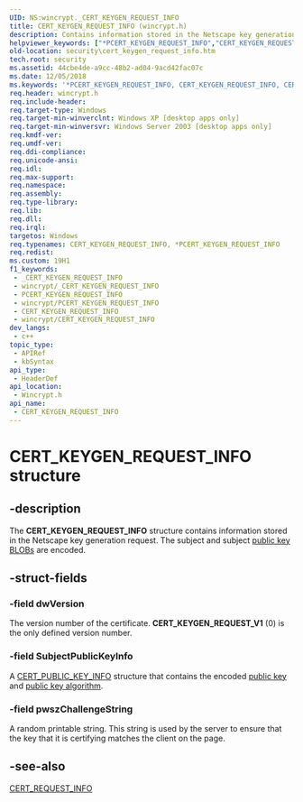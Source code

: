 ```yaml
---
UID: NS:wincrypt._CERT_KEYGEN_REQUEST_INFO
title: CERT_KEYGEN_REQUEST_INFO (wincrypt.h)
description: Contains information stored in the Netscape key generation request. The subject and subject public key BLOBs are encoded.
helpviewer_keywords: ["*PCERT_KEYGEN_REQUEST_INFO","CERT_KEYGEN_REQUEST_INFO","CERT_KEYGEN_REQUEST_INFO structure [Security]","PCERT_KEYGEN_REQUEST_INFO","PCERT_KEYGEN_REQUEST_INFO structure pointer [Security]","_crypto2_cert_keygen_request_info","security.cert_keygen_request_info","wincrypt/CERT_KEYGEN_REQUEST_INFO","wincrypt/PCERT_KEYGEN_REQUEST_INFO"]
old-location: security\cert_keygen_request_info.htm
tech.root: security
ms.assetid: 44cbe4de-a9cc-48b2-ad04-9acd42fac07c
ms.date: 12/05/2018
ms.keywords: '*PCERT_KEYGEN_REQUEST_INFO, CERT_KEYGEN_REQUEST_INFO, CERT_KEYGEN_REQUEST_INFO structure [Security], PCERT_KEYGEN_REQUEST_INFO, PCERT_KEYGEN_REQUEST_INFO structure pointer [Security], _crypto2_cert_keygen_request_info, security.cert_keygen_request_info, wincrypt/CERT_KEYGEN_REQUEST_INFO, wincrypt/PCERT_KEYGEN_REQUEST_INFO'
req.header: wincrypt.h
req.include-header: 
req.target-type: Windows
req.target-min-winverclnt: Windows XP [desktop apps only]
req.target-min-winversvr: Windows Server 2003 [desktop apps only]
req.kmdf-ver: 
req.umdf-ver: 
req.ddi-compliance: 
req.unicode-ansi: 
req.idl: 
req.max-support: 
req.namespace: 
req.assembly: 
req.type-library: 
req.lib: 
req.dll: 
req.irql: 
targetos: Windows
req.typenames: CERT_KEYGEN_REQUEST_INFO, *PCERT_KEYGEN_REQUEST_INFO
req.redist: 
ms.custom: 19H1
f1_keywords:
 - _CERT_KEYGEN_REQUEST_INFO
 - wincrypt/_CERT_KEYGEN_REQUEST_INFO
 - PCERT_KEYGEN_REQUEST_INFO
 - wincrypt/PCERT_KEYGEN_REQUEST_INFO
 - CERT_KEYGEN_REQUEST_INFO
 - wincrypt/CERT_KEYGEN_REQUEST_INFO
dev_langs:
 - c++
topic_type:
 - APIRef
 - kbSyntax
api_type:
 - HeaderDef
api_location:
 - Wincrypt.h
api_name:
 - CERT_KEYGEN_REQUEST_INFO
---
```


# CERT_KEYGEN_REQUEST_INFO structure


## -description

The <b>CERT_KEYGEN_REQUEST_INFO</b> structure contains information stored in the Netscape key generation request. The subject and subject <a href="https://docs.microsoft.com/windows/desktop/SecGloss/p-gly">public key BLOBs</a> are encoded.

## -struct-fields

### -field dwVersion

The version number of the certificate. <b>CERT_KEYGEN_REQUEST_V1</b> (0) is the only defined version number.

### -field SubjectPublicKeyInfo

A <a href="https://docs.microsoft.com/windows/desktop/api/wincrypt/ns-wincrypt-cert_public_key_info">CERT_PUBLIC_KEY_INFO</a> structure that contains the encoded <a href="https://docs.microsoft.com/windows/desktop/SecGloss/p-gly">public key</a> and <a href="https://docs.microsoft.com/windows/desktop/SecGloss/p-gly">public key algorithm</a>.

### -field pwszChallengeString

A random printable string. This string is used by the server to ensure that the key that it is certifying matches the client on the page.

## -see-also

<a href="https://docs.microsoft.com/windows/desktop/api/wincrypt/ns-wincrypt-cert_request_info">CERT_REQUEST_INFO</a>

